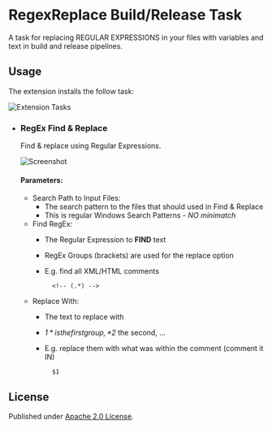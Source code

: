 # RegexReplace Build/Release Task #
A task for replacing REGULAR EXPRESSIONS in your files with variables and text in build and release pipelines.

## Usage ##
The extension installs the follow task:

![Extension Tasks](https://raw.githubusercontent.com/knom/vsts-regex-tasks/master/docs/addtask.png "Extension Tasks")

* ### RegEx Find & Replace
    Find & replace using Regular Expressions.
    
    ![Screenshot](https://raw.githubusercontent.com/knom/vsts-regex-tasks/master/docs/regexreplace.png "Screenshot")
    
    #### Parameters: ####
    * Search Path to Input Files: 
        * The search pattern to the files that should used in Find & Replace
        * This is regular Windows Search Patterns - *NO minimatch*
    * Find RegEx:
        * The Regular Expression to **FIND** text
        * RegEx Groups (brackets) are used for the replace option
        * E.g. find all XML/HTML comments

                <!-- (.*) -->
    * Replace With:
        * The text to replace with
        * *$1* is the first group, *$2* the second, ...
        * E.g. replace them with what was within the comment (comment it IN)
        
                $1

## License ##
Published under [Apache 2.0 License](https://github.com/knom/vsts-markdown-tasks/blob/master/LICENSE).
